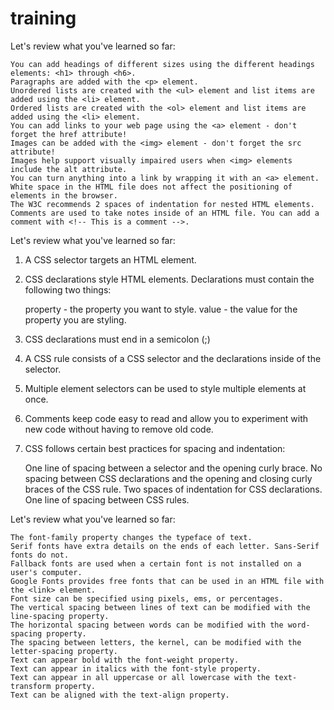 # training
Let's review what you've learned so far:

    You can add headings of different sizes using the different headings elements: <h1> through <h6>.
    Paragraphs are added with the <p> element.
    Unordered lists are created with the <ul> element and list items are added using the <li> element.
    Ordered lists are created with the <ol> element and list items are added using the <li> element.
    You can add links to your web page using the <a> element - don't forget the href attribute!
    Images can be added with the <img> element - don't forget the src attribute!
    Images help support visually impaired users when <img> elements include the alt attribute.
    You can turn anything into a link by wrapping it with an <a> element.
    White space in the HTML file does not affect the positioning of elements in the browser.
    The W3C recommends 2 spaces of indentation for nested HTML elements.
    Comments are used to take notes inside of an HTML file. You can add a comment with <!-- This is a comment -->.

Let's review what you've learned so far:

1. A CSS selector targets an HTML element.

2. CSS declarations style HTML elements. Declarations must contain the following two things:

    property - the property you want to style.
    value - the value for the property you are styling.

3. CSS declarations must end in a semicolon (;)

4. A CSS rule consists of a CSS selector and the declarations inside of the selector.

5. Multiple element selectors can be used to style multiple elements at once.

6. Comments keep code easy to read and allow you to experiment with new code without having to remove old code.

7. CSS follows certain best practices for spacing and indentation:

    One line of spacing between a selector and the opening curly brace.
    No spacing between CSS declarations and the opening and closing curly braces of the CSS rule.
    Two spaces of indentation for CSS declarations.
    One line of spacing between CSS rules.

Let's review what you've learned so far:

    The font-family property changes the typeface of text.
    Serif fonts have extra details on the ends of each letter. Sans-Serif fonts do not.
    Fallback fonts are used when a certain font is not installed on a user's computer.
    Google Fonts provides free fonts that can be used in an HTML file with the <link> element.
    Font size can be specified using pixels, ems, or percentages.
    The vertical spacing between lines of text can be modified with the line-spacing property.
    The horizontal spacing between words can be modified with the word-spacing property.
    The spacing between letters, the kernel, can be modified with the letter-spacing property.
    Text can appear bold with the font-weight property.
    Text can appear in italics with the font-style property.
    Text can appear in all uppercase or all lowercase with the text-transform property.
    Text can be aligned with the text-align property.


